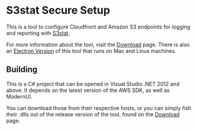 S3stat Secure Setup
=========

This is a tool to configure Cloudfront and Amazon S3 endpoints for logging and reporting with [S3stat].

For more information about the tool, visit the [Download] page.  There is also an [Electron Version] of this tool that runs on Mac and Linux machines.


Building
-----

This is a C# project that can be opened in Visual Studio .NET 2012 and above.  It depends on the latest version of the AWS SDK, as well as ModernUI.  

You can download those from their respective hosts, or you can simply fish their .dlls out of the release version of the tool, found on the [Download] page.


[S3stat]: https://www.s3stat.com/
[Download]: https://www.s3stat.com/Setup/Download.aspx
[Electron Version]: https://github.com/s3stat/s3stat-secure-setup-universal
